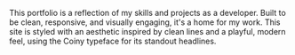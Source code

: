 This portfolio is a reflection of my skills and projects as a developer. Built to be clean, responsive, and visually engaging, it's a home for my work. This site is styled with an aesthetic inspired by clean lines and a playful, modern feel, using the Coiny typeface for its standout headlines.